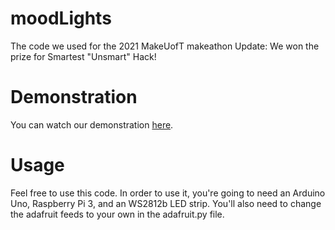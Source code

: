 # moodLights
The code we used for the 2021 MakeUofT makeathon
Update: We won the prize for Smartest "Unsmart" Hack!
# Demonstration
You can watch our demonstration [here](https://www.youtube.com/watch?v=MuVjlvfe61I&t=123s).
# Usage
Feel free to use this code. In order to use it, you're going to need an Arduino Uno, Raspberry Pi 3, and an WS2812b LED strip. You'll also need to change the adafruit feeds to your own in the adafruit.py file.
